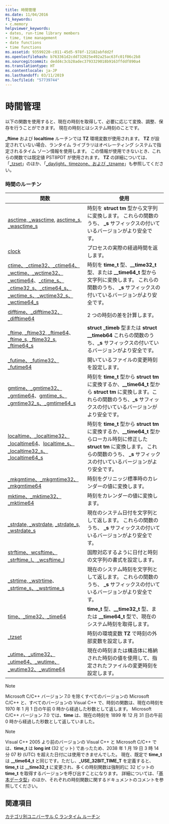 ```yaml
---
title: 時間管理
ms.date: 11/04/2016
f1_keywords:
- c.memory
helpviewer_keywords:
- dates, run-time library members
- time, time management
- date functions
- time functions
ms.assetid: 93599220-c011-45d5-978f-12182abfdd2f
ms.openlocfilehash: b763361d2cdd732025e492a25ac63fc01f06c2b8
ms.sourcegitcommit: dedd4c3cb28adec3793329018b9163ffddf890a4
ms.translationtype: HT
ms.contentlocale: ja-JP
ms.lasthandoff: 03/11/2019
ms.locfileid: "57739744"
---
```

# <a name="time-management"></a>時間管理

以下の関数を使用すると、現在の時刻を取得して、必要に応じて変換、調整、保存を行うことができます。 現在の時刻とはシステム時刻のことです。

**_ftime** および **localtime** ルーチンでは **TZ** 環境変数が使用されます。 **TZ** が設定されていない場合、ランタイム ライブラリはオペレーティング システムで指定されるタイム ゾーン情報を使用します。 この情報が使用できないとき、これらの関数では既定値 PST8PDT が使用されます。 **TZ** の詳細については、「[_tzset](../c-runtime-library/reference/tzset.md)」のほか、「[_daylight、timezone、および _tzname](../c-runtime-library/daylight-dstbias-timezone-and-tzname.md)」も参照してください。

### <a name="time-routines"></a>時間のルーチン

|関数|使用|
|--------------|---------|
|[asctime, _wasctime](../c-runtime-library/reference/asctime-wasctime.md), [asctime_s, _wasctime_s](../c-runtime-library/reference/asctime-s-wasctime-s.md)|時刻を **struct tm** 型から文字列に変換します。 これらの関数のうち、 **_s** サフィックスの付いているバージョンがより安全です。|
|[clock](../c-runtime-library/reference/clock.md)|プロセスの実際の経過時間を返します。|
|[ctime、_ctime32、_ctime64、_wctime、_wctime32、_wctime64](../c-runtime-library/reference/ctime-ctime32-ctime64-wctime-wctime32-wctime64.md)、[_ctime_s、_ctime32_s、_ctime64_s、_wctime_s、_wctime32_s、_wctime64_s](../c-runtime-library/reference/ctime-s-ctime32-s-ctime64-s-wctime-s-wctime32-s-wctime64-s.md)|時刻を **time_t** 型、**__time32_t** 型、または **__time64_t** 型から文字列に変換します。 これらの関数のうち、 **_s** サフィックスの付いているバージョンがより安全です。|
|[difftime、_difftime32、_difftime64](../c-runtime-library/reference/difftime-difftime32-difftime64.md)|2 つの時刻の差を計算します。|
|[_ftime, _ftime32, _ftime64](../c-runtime-library/reference/ftime-ftime32-ftime64.md)、[_ftime_s, _ftime32_s, _ftime64_s](../c-runtime-library/reference/ftime-s-ftime32-s-ftime64-s.md)|**struct _timeb** 型または **struct __timeb64** これらの関数のうち、**_s** サフィックスの付いているバージョンがより安全です。|
|[_futime、_futime32、_futime64](../c-runtime-library/reference/futime-futime32-futime64.md)|開いているファイルの変更時刻を設定します。|
|[gmtime、_gmtime32、_gmtime64](../c-runtime-library/reference/gmtime-gmtime32-gmtime64.md)、[gmtime_s、_gmtime32_s、_gmtime64_s](../c-runtime-library/reference/gmtime-s-gmtime32-s-gmtime64-s.md)|時刻を **time_t** 型から **struct tm** に変換するか、**__time64_t** 型から **struct tm** に変換します。これらの関数のうち、**_s** サフィックスの付いているバージョンがより安全です。|
|[localtime、_localtime32、_localtime64](../c-runtime-library/reference/localtime-localtime32-localtime64.md)、[localtime_s、_localtime32_s、_localtime64_s](../c-runtime-library/reference/localtime-s-localtime32-s-localtime64-s.md)|時刻を **time_t** 型から **struct tm** に変換するか、**__time64_t** 型からローカル時刻に修正した **struct tm** に変換します。 これらの関数のうち、 **_s** サフィックスの付いているバージョンがより安全です。|
|[_mkgmtime、_mkgmtime32、_mkgmtime64](../c-runtime-library/reference/mkgmtime-mkgmtime32-mkgmtime64.md)|時刻をグリニッジ標準時のカレンダーの値に変換します。|
|[mktime、_mktime32、_mktime64](../c-runtime-library/reference/mktime-mktime32-mktime64.md)|時刻をカレンダーの値に変換します。|
|[_strdate, _wstrdate](../c-runtime-library/reference/strdate-wstrdate.md), [_strdate_s, _wstrdate_s](../c-runtime-library/reference/strdate-s-wstrdate-s.md)|現在のシステム日付を文字列として返します。 これらの関数のうち、 **_s** サフィックスの付いているバージョンがより安全です。|
|[strftime、wcsftime、_strftime_l、_wcsftime_l](../c-runtime-library/reference/strftime-wcsftime-strftime-l-wcsftime-l.md)|国際対応するように日付と時刻の文字列の書式を設定します。|
|[_strtime, _wstrtime](../c-runtime-library/reference/strtime-wstrtime.md)、 [_strtime_s、_wstrtime_s](../c-runtime-library/reference/strtime-s-wstrtime-s.md)|現在のシステム時刻を文字列として返します。 これらの関数のうち、 **_s** サフィックスの付いているバージョンがより安全です。|
|[time、_time32、_time64](../c-runtime-library/reference/time-time32-time64.md)|**time_t** 型、**__time32_t** 型、または **__time64_t** 型で、現在のシステム時刻を取得します。|
|[_tzset](../c-runtime-library/reference/tzset.md)|時刻の環境変数 **TZ** で時刻の外部変数を設定します。|
|[_utime、_utime32、_utime64、_wutime、_wutime32、_wutime64](../c-runtime-library/reference/utime-utime32-utime64-wutime-wutime32-wutime64.md)|現在の時刻または構造体に格納された時刻の値を使用して、指定されたファイルの変更時刻を設定します。|

> [!NOTE]
> Microsoft C/C++ バージョン 7.0 を除くすべてのバージョンの Microsoft C/C++ と、すべてのバージョンの Visual C++ で、時刻の関数は、現在の時刻を 1970 年 1 月 1 日の午前 0 時から経過した秒数として返します。 Microsoft C/C++ バージョン 7.0 では、**time** は、現在の時刻を 1899 年 12 月 31 日の午前 0 時から経過した秒数として返していました。

> [!NOTE]
> Visual C++ 2005 より前のバージョンの Visual C++ と Microsoft C/C++ では、**time_t** は **long** **int** (32 ビット) であったため、2038 年 1 月 19 日 3 時 14 分 07 秒 (UTC) を超えた日付には使用できませんでした。 現在、既定で **time_t** は **__time64_t** と同じです。ただし、**_USE_32BIT_TIME_T** を定義すると、**time_t** は **__time32_t** に変更され、多くの時刻関数は強制的に 32 ビットの **time_t** を取得するバージョンを呼び出すことになります。 詳細については、「[基本データ型](../c-runtime-library/standard-types.md)」のほか、それぞれの時刻関数に関するドキュメントのコメントを参照してください。

## <a name="see-also"></a>関連項目

[カテゴリ別ユニバーサル C ランタイム ルーチン](../c-runtime-library/run-time-routines-by-category.md)<br/>
